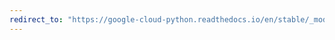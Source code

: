 ```yaml
---
redirect_to: "https://google-cloud-python.readthedocs.io/en/stable/_modules/google/cloud/bigquery/dbapi/types.html"
---
```

